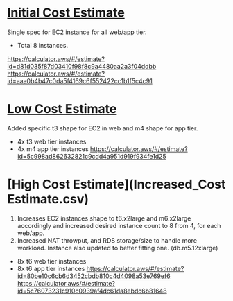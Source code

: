 # [Initial Cost Estimate](Initial_Cost_Estimate.csv) 

Single spec for EC2 instance for all web/app tier. 
- Total 8 instances. 

https://calculator.aws/#/estimate?id=d81d035f87d03410f98f8c9a4480aa2a3f04ddbb
https://calculator.aws/#/estimate?id=aaa0b4b47c0da5f4169c6f552422cc1b1f5c4c91

# [Low Cost Estimate](Reduced_Cost_Estimate.csv) 
Added specific t3 shape for EC2 in web and m4 shape for app tier.
 - 4x t3 web tier instances 
 - 4x m4 app tier instances
https://calculator.aws/#/estimate?id=5c998ad862632821c9cdd4a951d919f934fe1d25

# [High Cost Estimate](Increased_Cost Estimate.csv) 
1. Increases EC2 instances shape to t6.x2large and m6.x2large accordingly and increased desired instance count to 8 from 4, for each web/app. 
2. Increased NAT throwput, and RDS storage/size to handle more workload. Instance also updated to better fitting one. (db.m5.12xlarge)
 - 8x t6 web tier instances 
 - 8x t6 app tier instances
https://calculator.aws/#/estimate?id=80be10c6cb6d3452cbdb810c4d4098a53e769ef6
https://calculator.aws/#/estimate?id=5c76073231c910c0939af4dc61da8ebdc6b81648